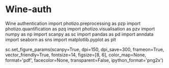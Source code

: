 # Wine-auth
Wine authentication 
import photizo.preprocessing as pzp
import photizo.quantification as pzq
import photizo.visualisation as pzv
import numpy as np
import scanpy as sc
import pandas as pd
import anndata
import seaborn as sns
import matplotlib.pyplot as plt

sc.set_figure_params(scanpy=True, dpi=150, dpi_save=300, frameon=True, vector_friendly=True, fontsize=14, figsize=[8, 6], color_map=None, format='pdf', facecolor=None, transparent=False, ipython_format='png2x')
